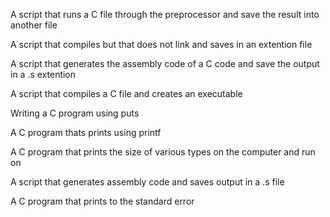 A script that runs a C file through the preprocessor and save the result into another file

A script that compiles but that does not link and saves in an extention file

A script that generates the assembly code of a C code and save the output in a .s extention

A script that compiles a C file and creates an executable 

Writing a C program using puts

A C program thats prints using printf

A C program that prints the size of various types on the computer and run on

A script that generates assembly code and saves output in a .s file

A C program that prints to the standard error 
